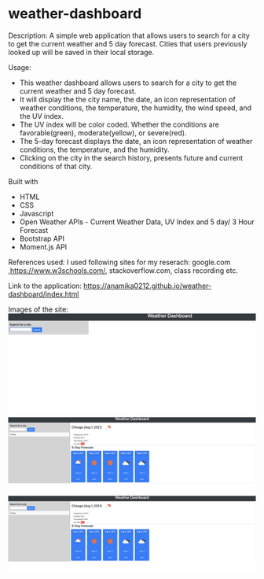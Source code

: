 # weather-dashboard

Description:
A simple web application that allows users to search for a city to get the current weather and 5 day forecast. Cities that users previously looked up will be saved in their local storage.

Usage:
- This weather dashboard allows users to search for a city to get the current weather and 5 day forecast.
- It will display the the city name, the date, an icon representation of weather conditions, the temperature, the humidity, the wind speed, and the UV index.
- The UV index will be color coded. Whether the conditions are favorable(green), moderate(yellow), or severe(red).
- The 5-day forecast  displays the date, an icon representation of weather conditions, the temperature, and the humidity.
- Clicking on the city in the search history, presents future and current conditions of that city.

Built with
- HTML
- CSS
- Javascript
- Open Weather APIs - Current Weather Data, UV Index and 5 day/ 3 Hour Forecast
- Bootstrap API
- Moment.js API

References used: I used following sites for my reserach: google.com ,https://www.w3schools.com/, stackoverflow.com, class recording etc.

Link to the application:
https://anamika0212.github.io/weather-dashboard/index.html


Images of the site:
![Empty State](assets/images/emptyState.png?raw=true "Empty State")
![Selected city state](assets/images/city-weather.png?raw=true "Selected city weather")
![Multiple cities in local storage](assets/images/city-weather.png?raw=true "Selected cities in local storage")